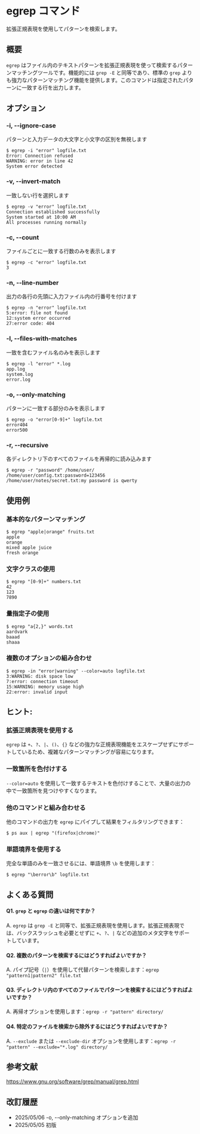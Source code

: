 # egrep コマンド

拡張正規表現を使用してパターンを検索します。

## 概要

`egrep` はファイル内のテキストパターンを拡張正規表現を使って検索するパターンマッチングツールです。機能的には `grep -E` と同等であり、標準の `grep` よりも強力なパターンマッチング機能を提供します。このコマンドは指定されたパターンに一致する行を出力します。

## オプション

### **-i, --ignore-case**

パターンと入力データの大文字と小文字の区別を無視します

```console
$ egrep -i "error" logfile.txt
Error: Connection refused
WARNING: error in line 42
System error detected
```

### **-v, --invert-match**

一致しない行を選択します

```console
$ egrep -v "error" logfile.txt
Connection established successfully
System started at 10:00 AM
All processes running normally
```

### **-c, --count**

ファイルごとに一致する行数のみを表示します

```console
$ egrep -c "error" logfile.txt
3
```

### **-n, --line-number**

出力の各行の先頭に入力ファイル内の行番号を付けます

```console
$ egrep -n "error" logfile.txt
5:error: file not found
12:system error occurred
27:error code: 404
```

### **-l, --files-with-matches**

一致を含むファイル名のみを表示します

```console
$ egrep -l "error" *.log
app.log
system.log
error.log
```

### **-o, --only-matching**

パターンに一致する部分のみを表示します

```console
$ egrep -o "error[0-9]+" logfile.txt
error404
error500
```

### **-r, --recursive**

各ディレクトリ下のすべてのファイルを再帰的に読み込みます

```console
$ egrep -r "password" /home/user/
/home/user/config.txt:password=123456
/home/user/notes/secret.txt:my password is qwerty
```

## 使用例

### 基本的なパターンマッチング

```console
$ egrep "apple|orange" fruits.txt
apple
orange
mixed apple juice
fresh orange
```

### 文字クラスの使用

```console
$ egrep "[0-9]+" numbers.txt
42
123
7890
```

### 量指定子の使用

```console
$ egrep "a{2,}" words.txt
aardvark
baaad
shaaa
```

### 複数のオプションの組み合わせ

```console
$ egrep -in "error|warning" --color=auto logfile.txt
3:WARNING: disk space low
7:error: connection timeout
15:WARNING: memory usage high
22:error: invalid input
```

## ヒント:

### 拡張正規表現を使用する

`egrep` は `+`、`?`、`|`、`()`、`{}` などの強力な正規表現機能をエスケープせずにサポートしているため、複雑なパターンマッチングが容易になります。

### 一致箇所を色付けする

`--color=auto` を使用して一致するテキストを色付けすることで、大量の出力の中で一致箇所を見つけやすくなります。

### 他のコマンドと組み合わせる

他のコマンドの出力を `egrep` にパイプして結果をフィルタリングできます：
```console
$ ps aux | egrep "(firefox|chrome)"
```

### 単語境界を使用する

完全な単語のみを一致させるには、単語境界 `\b` を使用します：
```console
$ egrep "\berror\b" logfile.txt
```

## よくある質問

#### Q1. `grep` と `egrep` の違いは何ですか？
A. `egrep` は `grep -E` と同等で、拡張正規表現を使用します。拡張正規表現では、バックスラッシュを必要とせずに `+`、`?`、`|` などの追加のメタ文字をサポートしています。

#### Q2. 複数のパターンを検索するにはどうすればよいですか？
A. パイプ記号（`|`）を使用して代替パターンを検索します：`egrep "pattern1|pattern2" file.txt`

#### Q3. ディレクトリ内のすべてのファイルでパターンを検索するにはどうすればよいですか？
A. 再帰オプションを使用します：`egrep -r "pattern" directory/`

#### Q4. 特定のファイルを検索から除外するにはどうすればよいですか？
A. `--exclude` または `--exclude-dir` オプションを使用します：`egrep -r "pattern" --exclude="*.log" directory/`

## 参考文献

https://www.gnu.org/software/grep/manual/grep.html

## 改訂履歴

- 2025/05/06 -o, --only-matching オプションを追加
- 2025/05/05 初版